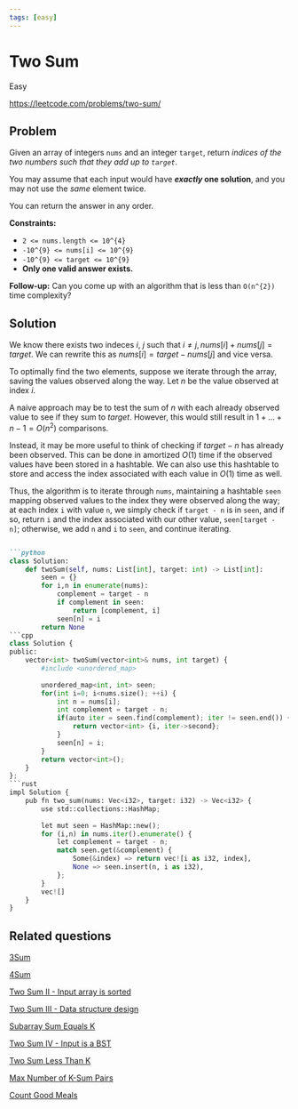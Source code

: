```yaml
---
tags: [easy]
---
```


# Two Sum

<Easy> Easy </Easy>

https://leetcode.com/problems/two-sum/

## Problem

Given an array of integers `nums` and an integer `target`, return _indices of the two numbers such that they add up to `target`_.

You may assume that each input would have **_exactly_ one solution**, and you may not use the _same_ element twice.

You can return the answer in any order.

**Constraints:**
- `2 <= nums.length <= 10^{4}`
- `-10^{9} <= nums[i] <= 10^{9}`
- `-10^{9} <= target <= 10^{9}`
- **Only one valid answer exists.**

**Follow-up:** Can you come up with an algorithm that is less than `O(n^{2})` time complexity?

## Solution

We know there exists two indeces $i$, $j$ such that $i\neq j, nums[i] + nums[j] = target$. We can rewrite this as $nums[i] = target - nums[j]$ and vice versa.

To optimally find the two elements, suppose we iterate through the array, saving the values observed along the way. Let $n$ be the value observed at index $i$.

A naive approach may be to test the sum of $n$ with each already observed value to see if they sum to $target$. However, this would still result in $1+\ldots+n-1=O(n^2)$ comparisons.

Instead, it may be more useful to think of checking if $target - n$ has already been observed. This can be done in amortized $O(1)$ time if the observed values have been stored in a hashtable. We can also use this hashtable to store and access the index associated with each value in $O(1)$ time as well.

Thus, the algorithm is to iterate through `nums`, maintaining a hashtable `seen` mapping observed values to the index they were observed along the way; at each index `i` with value `n`, we simply check if `target - n` is in `seen`, and if so, return `i` and the index associated with our other value, `seen[target - n]`; otherwise, we add `n` and `i` to `seen`, and continue iterating.

```md codetabs

```python
class Solution:
    def twoSum(self, nums: List[int], target: int) -> List[int]:
        seen = {}
        for i,n in enumerate(nums):
            complement = target - n
            if complement in seen:
                return [complement, i]
            seen[n] = i
        return None
```cpp
class Solution {
public:
    vector<int> twoSum(vector<int>& nums, int target) {
        #include <unordered_map>
        
        unordered_map<int, int> seen;
        for(int i=0; i<nums.size(); ++i) {
            int n = nums[i];
            int complement = target - n;
            if(auto iter = seen.find(complement); iter != seen.end()) {
                return vector<int> {i, iter->second};    
            }
            seen[n] = i;
        }
        return vector<int>();
    }
};
```rust
impl Solution {
    pub fn two_sum(nums: Vec<i32>, target: i32) -> Vec<i32> {
        use std::collections::HashMap;
        
        let mut seen = HashMap::new();
        for (i,n) in nums.iter().enumerate() {
            let complement = target - n;
            match seen.get(&complement) {
                Some(&index) => return vec![i as i32, index],
                None => seen.insert(n, i as i32),
            };
        }
        vec![]
    }
}

```

## Related questions

<Medium>

[3Sum](./3sum)

</Medium>

<Medium>

[4Sum](./4sum)

</Medium>

<Easy>

[Two Sum II - Input array is sorted](./two-sum-ii-input-array-is-sorted)

</Easy>

<Easy>

[Two Sum III - Data structure design](./two-sum-iii-data-structure-design)

</Easy>

<Medium>

[Subarray Sum Equals K](./subarray-sum-equals-k)

</Medium>

<Easy>

[Two Sum IV - Input is a BST](./two-sum-iv-input-is-a-bst)

</Easy>

<Easy>

[Two Sum Less Than K](./two-sum-less-than-k)

</Easy>

<Medium>

[Max Number of K-Sum Pairs](./max-number-of-k-sum-pairs)

</Medium>

<Medium>

[Count Good Meals](./count-good-meals)

</Medium>